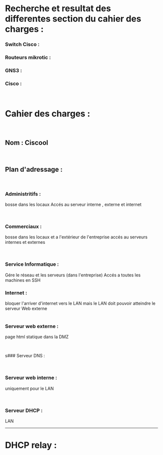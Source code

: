 # Recherche et resultat des differentes section du cahier des charges : 

### Switch Cisco :


### Routeurs mikrotic : 


### GNS3 : 
### Cisco : 
<br>

# Cahier des charges : 

<br>

## Nom : Ciscool 
<br>

## Plan d'adressage :
<br>

### Administritifs :
bosse dans les locaux
Accés au serveur interne , externe et internet  

<br>

### Commerciaux :
bosse dans les locaux et a l'extérieur de l'entreprise
accés au serveurs internes et externes 

<br>

### Service Informatique :
Gére le réseau et les serveurs (dans l'entreprise)
Accés a toutes les machines en SSH 
<br>

### Internet :
bloquer l'arriver d'internet vers le LAN mais le LAN doit pouvoir atteindre le serveur Web externe  
<br>

### Serveur web externe : 
page html statique dans la DMZ

<br>

s### Serveur DNS : 

<br>

### Serveur web interne : 
uniquement pour le LAN 

<br>

### Serveur DHCP : 
LAN 
***
# DHCP relay : 